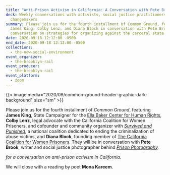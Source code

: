 ```yaml
---
title: "Anti-Prison Activism in California: A Conversation with Pete Brook"
deck: Weekly conversations with activists, social justice practitioners, and
  changemakers
summary: Please join us for the fourth installment of Common Ground, featuring
  James King, Colby Lenz, and Diana Block in conversation with Pete Brook for a
  conversation on strategies for organizing against the carceral state.
date: 2020-09-18 12:12:00 -0500
end_date: 2020-09-18 12:12:00 -0500
collections:
  - the-new-social-environment
event_organizer:
  - the-brooklyn-rail
event_producer:
  - the-brooklyn-rail
event_platform:
  - zoom
---
```



{{< image media="2020/09/common-ground-header-graphic-dark-background" size="sm" >}}

Please join us for the fourth installment of *Common Ground*, featuring **James King**, State Campaigner for the [Ella Baker Center for Human Rights](https://ellabakercenter.org/), **Colby Lenz**, legal advocate with the California Coalition for Women Prisoners, and cofounder and community organizer with *[Survived and Punished](https://survivedandpunished.org/)*, a national coalition dedicated to ending the criminalization of abuse victims, and **Diana Block**, founding member of [The California Coalition for Women Prisoners](https://womenprisoners.org/). They will be in conversation with **Pete Brook**, writer and social justice photographer behind *[Prison Photography](https://prisonphotography.org/).* 

*for a conversation on anti-prison activism in California.* 



We will close with a reading by poet **Mona Kareem**.